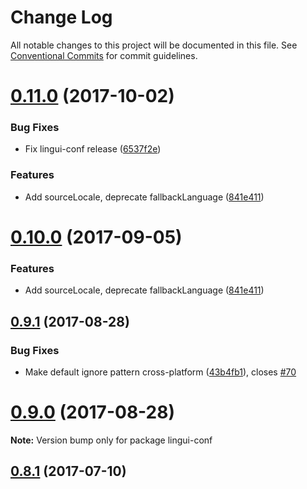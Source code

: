# Change Log

All notable changes to this project will be documented in this file.
See [Conventional Commits](https://conventionalcommits.org) for commit guidelines.

<a name="0.11.0"></a>
# [0.11.0](https://github.com/lingui/js-lingui/compare/lingui-conf@0.9.1...lingui-conf@0.11.0) (2017-10-02)


### Bug Fixes

* Fix lingui-conf release ([6537f2e](https://github.com/lingui/js-lingui/commit/6537f2e))


### Features

* Add sourceLocale, deprecate fallbackLanguage ([841e411](https://github.com/lingui/js-lingui/commit/841e411))




<a name="0.10.0"></a>
# [0.10.0](https://github.com/lingui/js-lingui/compare/lingui-conf@0.9.1...lingui-conf@0.10.0) (2017-09-05)


### Features

* Add sourceLocale, deprecate fallbackLanguage ([841e411](https://github.com/lingui/js-lingui/commit/841e411))




<a name="0.9.1"></a>
## [0.9.1](https://github.com/lingui/js-lingui/compare/lingui-conf@0.9.0...lingui-conf@0.9.1) (2017-08-28)


### Bug Fixes

* Make default ignore pattern cross-platform ([43b4fb1](https://github.com/lingui/js-lingui/commit/43b4fb1)), closes [#70](https://github.com/lingui/js-lingui/issues/70)




<a name="0.9.0"></a>
# [0.9.0](https://github.com/lingui/js-lingui/compare/lingui-conf@0.9.0-3...lingui-conf@0.9.0) (2017-08-28)




**Note:** Version bump only for package lingui-conf

<a name="0.8.1"></a>
## [0.8.1](https://github.com/lingui/js-lingui/compare/lingui-conf@0.8.0...lingui-conf@0.8.1) (2017-07-10)
